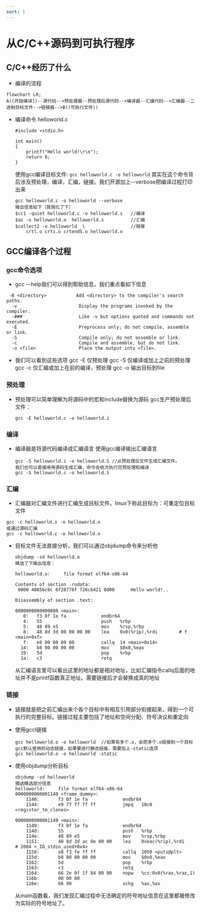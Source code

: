 ```yaml
---
sort: 1
---
```


# 从C/C++源码到可执行程序

## C/C++经历了什么

- 编译的流程

```mermaid
flowchart LR;
A((开始编译))--源代码-->预处理器--预处理后源代码-->编译器--汇编代码-->汇编器--二进制目标文件-->链接器-->B((可执行文件))
```

* 编译命令
  helloworld.c

  ```
  #include <stdio.h>

  int main()
  {
      printf("Hello world!\r\n");
      return 0;
  }
  ```

  使用gcc编译目标文件:
  `gcc helloworld.c -o helloworld`
  其实在这个命令背后涉及预处理，编译，汇编，链接。我们开源加上--verbose把编译过程打印出来

  ```
  gcc helloworld.c -o helloworld --verbose
  输出信息如下（我简化了下）
  $cc1 -quiet helloworld.c -o helloworld.s   //编译
  $as -o helloworld.o  helloworld.s          //汇编
  $collect2 -o helloworld  \                 //链接
      crtl.o crti.o crtendS.o helloworld.o
  ```

## GCC编译各个过程

### gcc命令选项

* gcc --help我们可以得到帮助信息。我们重点看如下信息

```
 -B <directory>           Add <directory> to the compiler's search paths.
  -v                       Display the programs invoked by the compiler.
  -###                     Like -v but options quoted and commands not executed.
  -E                       Preprocess only; do not compile, assemble or link.
  -S                       Compile only; do not assemble or link.
  -c                       Compile and assemble, but do not link.
  -o <file>                Place the output into <file>.
```

* 我们可以看到这些选项
  gcc -E 仅预处理
  gcc -S 仅编译或加上之前的预处理
  gcc -c 仅汇编或加上在前的编译，预处理
  gcc -o 输出目标到file

### 预处理

* 预处理可以简单理解为将源码中的宏和include替换为源码
  gcc生产预处理后文件：

  ```
  gcc -E helloworld.c -o helloworld.i
  ```

### 编译

* 编译器是将源代码编译成汇编语言
  使用gcc编译输出汇编语言

  ```
  gcc -S helloworld.i -o helloworld.S //从预处理后文件生成汇编文件。
  我们也可以直接用用源码生成汇编，命令会依次执行完预处理和编译
  gcc -S helloworld.c -o helloworld.S 
  ```

### 汇编

* 汇编器对汇编文件进行汇编生成目标文件。linux下称此目标为：可重定位目标文件

```
gcc -c helloworld.s -o helloworld.o
或通过源码汇编
gcc -c helloworld.c -o helloworld.o
```

* 目标文件无法直接分析，我们可以通过objdump命令来分析他

  ```
  objdump -sd helloworld.o
  精选了下输出信息：

  helloworld.o:     file format elf64-x86-64

  Contents of section .rodata:
   0000 48656c6c 6f20776f 726c6421 0d00      Hello world!..

  Disassembly of section .text:

  0000000000000000 <main>:
     0:   f3 0f 1e fa             endbr64
     4:   55                      push   %rbp
     5:   48 89 e5                mov    %rsp,%rbp
     8:   48 8d 3d 00 00 00 00    lea    0x0(%rip),%rdi        # f <main+0xf>
     f:   e8 00 00 00 00          callq  14 <main+0x14>
    14:   b8 00 00 00 00          mov    $0x0,%eax
    19:   5d                      pop    %rbp
    1a:   c3                      retq
  ```

  从汇编语言里可以看出这里的地址都是相对地址，比如汇编指令callq后面的地址并不是printf函数真正地址。需要链接后才会替换成真的地址

### 链接

* 链接就是把之前汇编出来个各个目标中有相互引用部分衔接起来，得到一个可执行的完整目标。链接过程主要包括了地址和空间分配、符号决议和重定向
* 使用gccl链接

  ```
  gcc helloworld.o -o helloworld  //如果有多个.o，会把多个.o链接到一个目标
  gcc默认使用的动态链接，如果要进行静态链接，需要加上-static选项
  gcc helloworld.o -o helloworld -static
  ```
* 使用objdump分析目标

  ```
  objdump -sd helloworld
  摘选精选部分信息
  helloworld:     file format elf64-x86-64
  0000000000001140 <frame_dummy>:
      1140:       f3 0f 1e fa             endbr64
      1144:       e9 77 ff ff ff          jmpq   10c0 <register_tm_clones>

  0000000000001149 <main>:
      1149:       f3 0f 1e fa             endbr64
      114d:       55                      push   %rbp
      114e:       48 89 e5                mov    %rsp,%rbp
      1151:       48 8d 3d ac 0e 00 00    lea    0xeac(%rip),%rdi        # 2004 <_IO_stdin_used+0x4>
      1158:       e8 f3 fe ff ff          callq  1050 <puts@plt>
      115d:       b8 00 00 00 00          mov    $0x0,%eax
      1162:       5d                      pop    %rbp
      1163:       c3                      retq   
      1164:       66 2e 0f 1f 84 00 00    nopw   %cs:0x0(%rax,%rax,1)
      116b:       00 00 00
      116e:       66 90                   xchg   %ax,%ax
  ```
  从main函数看，我们发现汇编过程中无法确定的符号地址信息在这里都被修改为实际的符号地址了。
